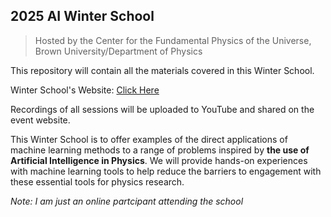 ## 2025 AI Winter School 
>   Hosted by the Center for the Fundamental Physics of the Universe, Brown University/Department of Physics

This repository will contain all the materials covered in this Winter School.

Winter School's Website: [Click Here](https://indico.physics.brown.edu/e/AIWinterSchool2025)

Recordings of all sessions will be uploaded to YouTube and shared on the event website.


This Winter School is to offer examples of the direct applications of machine learning methods to a range of problems inspired by **the use of Artificial Intelligence in Physics**. We will provide hands-on experiences with machine learning tools to help reduce the barriers to engagement with these essential tools for physics research. 

_Note: I am just an online partcipant attending the school_

